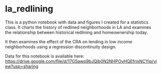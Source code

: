 # la_redlining

This is a python notebook with data and figures I created for a statistics class. It charts the history of redlined neighborhoods in LA and examines the relationship between historical redlining and homeownership today.

It then examines the effect of the CRA on lending in low income neighborhoods using a regression discontinuity design.

Data for this notebook is available here: https://drive.google.com/file/d/17G5awp9bJQib0N2NHPOvHQEfrixNCYip/view?usp=sharing
